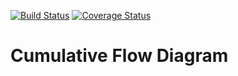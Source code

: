 [![Build Status](https://travis-ci.com/ulfschneider/cumulative-flow.svg?branch=master)](https://travis-ci.com/ulfschneider/cumulative-flow) [![Coverage Status](https://coveralls.io/repos/github/ulfschneider/cumulative-flow/badge.svg?branch=master)](https://coveralls.io/github/ulfschneider/cumulative-flow?branch=master)

# Cumulative Flow Diagram
